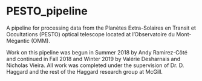 # PESTO_pipeline
A pipeline for processing data from the Planètes Extra-Solaires en Transit et Occultations (PESTO) optical telescope located at l’Observatoire du Mont-Mégantic (OMM). 

Work on this pipeline was begun in Summer 2018 by Andy Ramirez-Côté and continued in Fall 2018 and Winter 2019 by Valérie Desharnais and Nicholas Vieira. All work was completed under the supervision of Dr. D. Haggard and the rest of the Haggard research group at McGill.
